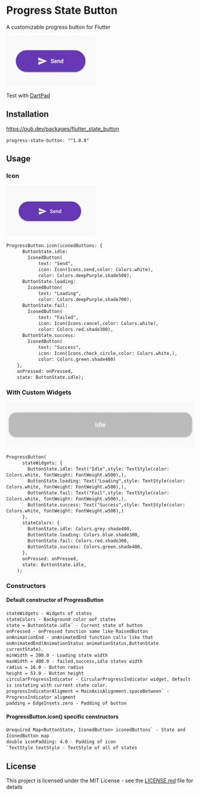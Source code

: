 # Progress State Button

A customizable progress button for Flutter


![](./media/success.gif)


Test with [DartPad](https://dartpad.dev/embed-flutter.html?id=744bc09662686a31cd6fc300739a3e14&split=80&theme=dark)



## Installation

https://pub.dev/packages/flutter_state_button

```
progress-state-button: "^1.0.0"
```

## Usage

### Icon 

![](./media/failed.gif)
```
ProgressButton.icon(iconedButtons: {
      ButtonState.idle:
        IconedButton(
            text: "Send",
            icon: Icon(Icons.send,color: Colors.white),
            color: Colors.deepPurple.shade500),
      ButtonState.loading:
        IconedButton(
            text: "Loading",
            color: Colors.deepPurple.shade700),
      ButtonState.fail:
        IconedButton(
            text: "Failed",
            icon: Icon(Icons.cancel,color: Colors.white),
            color: Colors.red.shade300),
      ButtonState.success:
        IconedButton(
            text: "Success",
            icon: Icon(Icons.check_circle,color: Colors.white,),
            color: Colors.green.shade400)
    }, 
    onPressed: onPressed,
    state: ButtonState.idle);
```

### With Custom Widgets 

![](./media/custom.gif)
```
ProgressButton(
      stateWidgets: {
        ButtonState.idle: Text("Idle",style: TextStyle(color: Colors.white, fontWeight: FontWeight.w500),),
        ButtonState.loading: Text("Loading",style: TextStyle(color: Colors.white, fontWeight: FontWeight.w500),),
        ButtonState.fail: Text("Fail",style: TextStyle(color: Colors.white, fontWeight: FontWeight.w500),),
        ButtonState.success: Text("Success",style: TextStyle(color: Colors.white, fontWeight: FontWeight.w500),)
      },
      stateColors: {
        ButtonState.idle: Colors.grey.shade400,
        ButtonState.loading: Colors.blue.shade300,
        ButtonState.fail: Colors.red.shade300,
        ButtonState.success: Colors.green.shade400,
      },
      onPressed: onPressed,
      state: ButtonState.idle,
    );
```

### Constructors

#### Default constructor of ProgressButton
```
stateWidgets - Widgets of states
stateColors - Background color oof states
state = ButtonState.idle` - Current state of button
onPressed - onPressed function same like RaisedButton
onAnimationEnd - onAnimatedEnd function calls like that onAnimatedEnd(AnimationStatus animationStatus,ButtonState currentState).
minWidth = 200.0 - Loading state width
maxWidth = 400.0 - failed,success,idle states width
radius = 16.0 - Button radius
height = 53.0 - Button height
circularProgressIndicator - CircularProgressIndicator widget, default is instating with current state color.
progressIndicatorAligment = MainAxisAlignment.spaceBetween` - ProgressIndicator aligment
padding = EdgeInsets.zero - Padding of button
```

#### ProgressButton.icon() specific constructors
```
@required Map<ButtonState, IconedButton> iconedButtons` - State and IconedButton map
double iconPadding: 4.0 - Padding of icon 
`TextStyle textStyle - TextStyle of all of states
```

## License
This project is licensed under the MIT License - see the [LICENSE.md](LICENSE.md) file for details
